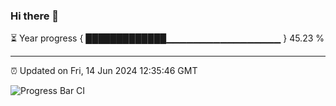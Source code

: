 ### Hi there 👋

⏳ Year progress { █████████████▁▁▁▁▁▁▁▁▁▁▁▁▁▁▁▁▁ } 45.23 %

---

⏰ Updated on Fri, 14 Jun 2024 12:35:46 GMT

![Progress Bar CI](https://github.com/ZhaoGui/ZhaoGui/workflows/Progress%20Bar%20CI/badge.svg)
